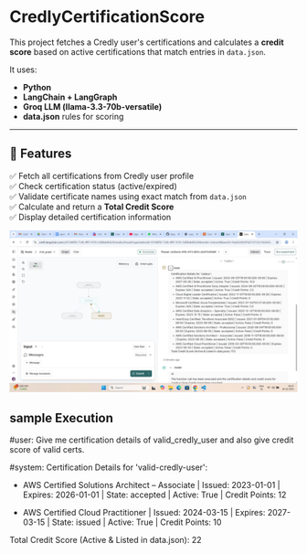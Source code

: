 # CredlyCertificationScore
This project fetches a Credly user's certifications and calculates a **credit score** based on active certifications that match entries in `data.json`.

It uses:
- **Python**
- **LangChain + LangGraph**
- **Groq LLM (llama-3.3-70b-versatile)**
- **data.json** rules for scoring

---

## 🎯 Features

✅ Fetch all certifications from Credly user profile  
✅ Check certification status (active/expired)  
✅ Validate certificate names using exact match from `data.json`  
✅ Calculate and return a **Total Credit Score**  
✅ Display detailed certification information  

![Architecture Diagram](https://github.com/rajbhavana/CredlyCertificationScore/blob/main/sample%20output.jpeg)

## sample Execution
#user: Give me certification details of valid_credly_user and also give credit score of valid certs.

#system: Certification Details for 'valid-credly-user':

- AWS Certified Solutions Architect – Associate | Issued: 2023-01-01
  | Expires: 2026-01-01 | State: accepted | Active: True | Credit Points: 12

- AWS Certified Cloud Practitioner | Issued: 2024-03-15
  | Expires: 2027-03-15 | State: issued | Active: True | Credit Points: 10

Total Credit Score (Active & Listed in data.json): 22

